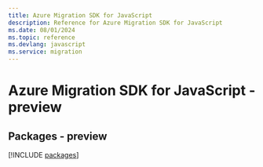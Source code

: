 ```yaml
---
title: Azure Migration SDK for JavaScript
description: Reference for Azure Migration SDK for JavaScript
ms.date: 08/01/2024
ms.topic: reference
ms.devlang: javascript
ms.service: migration
---
```

# Azure Migration SDK for JavaScript - preview
## Packages - preview
[!INCLUDE [packages](migration-index.md)]
